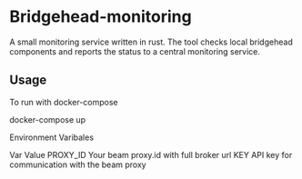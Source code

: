 # Bridgehead-monitoring

A small monitoring service written in rust. The tool checks local bridgehead components and reports the status to a central monitoring service.

## Usage

To run with docker-compose

docker-compose up

Environment Varibales

Var Value
PROXY_ID Your beam proxy.id with full broker url
KEY API key for communication with the beam proxy
